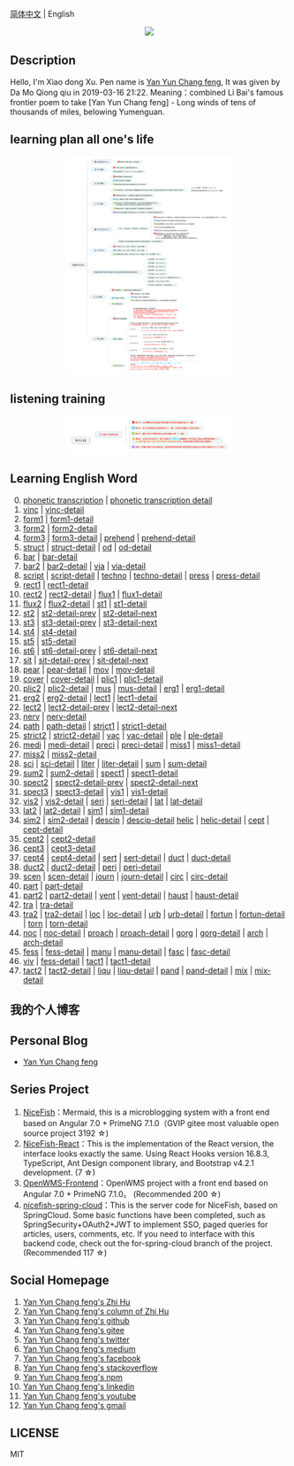 [简体中文](README.md) |  English  

<p align="center">
    <img width="300" src="https://cdn.jsdelivr.net/gh/yanyunchangfeng/cdn@1.0/assets/img/blog/yycf/yanyunchangfeng.png">
</p>

##  Description
Hello, I'm Xiao dong Xu. Pen name is [Yan Yun Chang feng](https://yanyunchangfeng.com), It was given by Da Mo Qiong qiu in 2019-03-16 21:22. 
Meaning：combined Li Bai's famous frontier poem to take [Yan Yun Chang feng] - Long winds of tens of thousands of miles, belowing Yumenguan.

##  learning plan all one's life
<p align="center">
    <img width="300" src="src/assets/img/learning-plan.png">
</p>  

##  listening training
<p align="center">
    <img width="300" src="src/assets/img/listening-training.png">
</p>

##  Learning English Word
0.  [phonetic transcription](src/assets/img/lesson0.png)  | [phonetic transcription detail](src/assets/img/lesson0-detail.png)  
1.  [vinc](src/assets/img/lesson1-vinc.png)  |  [vinc-detail](src/assets/img/lesson1-detail-vinc.png)  
2.  [form1](src/assets/img/lesson2-form.png)  |  [form1-detail](src/assets/img/lesson2-detail.png)    
3.  [form2](src/assets/img/lesson3-form.png)  |  [form2-detail](src/assets/img/lesson3-detail.png)    
4.  [form3](src/assets/img/lesson4-form.png)  |  [form3-detail](src/assets/img/lesson4-detail-form.png) | [prehend](src/assets/img/lesson4-prehend.png)  |  [prehend-detail](src/assets/img/lesson4-detail-prehend.png)
5.  [struct](src/assets/img/lesson5-struct.png) |  [struct-detail](src/assets/img/lesson5-detail-struct.png)  |  [od](src/assets/img/lesson5-od.png)  |  [od-detail](src/assets/img/lesson5-detail-od.png)
6.  [bar](src/assets/img/lesson6-bar.png)   |  [bar-detail](src/assets/img/lesson6-detail-bar.png) 
7.  [bar2](src/assets/img/lesson7-bar.png)   |  [bar2-detail](src/assets/img/lesson7-detail-bar.png)  |  [via](src/assets/img/lesson7-via.png)   |  [via-detail](src/assets/img/lesson7-detail-via.png)  
8.  [script](src/assets/img/lesson8-script.png)   |  [script-detail](src/assets/img/lesson8-detail-script.png) |  [techno](src/assets/img/lesson8-techno.png)   |  [techno-detail](src/assets/img/lesson8-detail-techno.png) |  [press](src/assets/img/lesson8-press.png)   |  [press-detail](src/assets/img/lesson8-detail-press.png)  
9.  [rect1](src/assets/img/lesson9-rect.png)   |  [rect1-detail](src/assets/img/lesson9-detail-rect.png) 
10. [rect2](src/assets/img/lesson10-rect.png)   |  [rect2-detail](src/assets/img/lesson10-detail-rect.png)  |  [flux1](src/assets/img/lesson10-flux.png)   |  [flux1-detail](src/assets/img/lesson10-detail-flux.png) 
11.  [flux2](src/assets/img/lesson11-flux.png)   |  [flux2-detail](src/assets/img/lesson11-detail-flux.png)  | [st1](src/assets/img/lesson11-st.png)   |  [st1-detail](src/assets/img/lesson11-detail-st.png) 
12. [st2](src/assets/img/lesson12-st.png)   |  [st2-detail-prev](src/assets/img/lesson12-detail-st-prev.png) |  [st2-detail-next](src/assets/img/lesson12-detail-st-next.png) 
13. [st3](src/assets/img/lesson13-st.png)   |  [st3-detail-prev](src/assets/img/lesson13-detail-st-prev.png) |  [st3-detail-next](src/assets/img/lesson13-detail-st-next.png) 
14. [st4](src/assets/img/lesson14-st.png)   |  [st4-detail](src/assets/img/lesson14-detail-st.png) 
15. [st5](src/assets/img/lesson15-st.png)   |  [st5-detail](src/assets/img/lesson15-detail-st.png) 
16. [st6](src/assets/img/lesson16-st.png)   |  [st6-detail-prev](src/assets/img/lesson16-detail-st-prev.png) |  [st6-detail-next](src/assets/img/lesson16-detail-st-next.png) 
17. [sit](src/assets/img/lesson17-sit.png)  |  [sit-detail-prev](src/assets/img/lesson17-detail-sit-prev.png) |  [sit-detail-next](src/assets/img/lesson17-detail-sit-next.png) 
18. [pear](src/assets/img/lesson18-pear.png)  |  [pear-detail](src/assets/img/lesson18-detail-pear.png) |  [mov](src/assets/img/lesson18-mov.png)  |  [mov-detail](src/assets/img/lesson18-detail-mov.png) 
19. [cover](src/assets/img/lesson19-cover.png)  |  [cover-detail](src/assets/img/lesson19-detail-cover.png) |  [plic1](src/assets/img/lesson19-plic.png)  |  [plic1-detail](src/assets/img/lesson19-detail-plic.png) 
20. [plic2](src/assets/img/lesson20-plic.png)  |  [plic2-detail](src/assets/img/lesson20-detail-plic.png) |  [mus](src/assets/img/lesson20-mus.png)  |  [mus-detail](src/assets/img/lesson20-detail-mus.png) |  [erg1](src/assets/img/lesson20-erg.png)  |  [erg1-detail](src/assets/img/lesson20-detail-erg.png) 
21. [erg2](src/assets/img/lesson21-erg.png)  |  [erg2-detail](src/assets/img/lesson21-detail-erg.png) |  [lect1](src/assets/img/lesson21-lect.png)  |  [lect1-detail](src/assets/img/lesson21-detail-lect.png) 
22. [lect2](src/assets/img/lesson22-lect.png)  |  [lect2-detail-prev](src/assets/img/lesson22-detail-lect-prev.png) |  [lect2-detail-next](src/assets/img/lesson22-detail-lect-next.png) 
23. [nerv](src/assets/img/lesson23-nerv.png)  |  [nerv-detail](src/assets/img/lesson23-detail-nerv.png) 
24. [path](src/assets/img/lesson24-path.png)  |  [path-detail](src/assets/img/lesson24-detail-path.png) |    [strict1](src/assets/img/lesson24-strict.png)  |  [strict1-detail](src/assets/img/lesson24-detail-strict.png) 
25. [strict2](src/assets/img/lesson25-strict.png)  |  [strict2-detail](src/assets/img/lesson25-detail-strict.png)  |  [vac](src/assets/img/lesson25-vac.png)  |  [vac-detail](src/assets/img/lesson25-detail-vac.png) |  [ple](src/assets/img/lesson25-ple.png)  |  [ple-detail](src/assets/img/lesson25-detail-ple.png)   
26. [medi](src/assets/img/lesson26-medi.png)  |  [medi-detail](src/assets/img/lesson26-detail-medi.png) |  [preci](src/assets/img/lesson26-preci.png)  |  [preci-detail](src/assets/img/lesson26-detail-preci.png)  |  [miss1](src/assets/img/lesson26-miss.png)  |  [miss1-detail](src/assets/img/lesson26-detail-miss.png) 
27. [miss2](src/assets/img/lesson27-miss.png)  |  [miss2-detail](src/assets/img/lesson27-detail-miss.png) 
28. [sci](src/assets/img/lesson28-sci.png)  |  [sci-detail](src/assets/img/lesson28-detail-sci.png)  |  [liter](src/assets/img/lesson28-liter.png)  |  [liter-detail](src/assets/img/lesson28-detail-liter.png)  |  [sum](src/assets/img/lesson28-sum.png)  |  [sum-detail](src/assets/img/lesson28-detail-sum.png) 
29. [sum2](src/assets/img/lesson29-sum.png)  |  [sum2-detail](src/assets/img/lesson29-detail-sum.png) |  [spect1](src/assets/img/lesson29-spect.png)  |  [spect1-detail](src/assets/img/lesson29-detail-spect.png)  
30. [spect2](src/assets/img/lesson30-spect.png) |  [spect2-detail-prev](src/assets/img/lesson30-detail-spect-prev.png) |  [spect2-detail-next](src/assets/img/lesson30-detail-spect-next.png) 
31. [spect3](src/assets/img/lesson31-spect.png) | [spect3-detail](src/assets/img/lesson31-detail-spect.png) | [vis1](src/assets/img/lesson31-vis.png) | [vis1-detail](src/assets/img/lesson31-detail-vis.png) 
32.  [vis2](src/assets/img/lesson32-vis.png) | [vis2-detail](src/assets/img/lesson32-detail-vis.png)  |  [seri](src/assets/img/lesson32-seri.png) | [seri-detail](src/assets/img/lesson32-detail-seri.png)   |   [lat](src/assets/img/lesson32-lat.png) | [lat-detail](src/assets/img/lesson32-detail-lat.png)  
33. [lat2](src/assets/img/lesson33-lat.png) | [lat2-detail](src/assets/img/lesson33-detail-lat.png) | [sim1](src/assets/img/lesson33-sim.png) | [sim1-detail](src/assets/img/lesson33-detail-sim.png) 
34. [sim2](src/assets/img/lesson34-sim.png) | [sim2-detail](src/assets/img/lesson34-detail-sim.png)   |  [descip](src/assets/img/lesson34-descip.png) | [descip-detail](src/assets/img/lesson34-detail-descip.png)  [helic](src/assets/img/lesson34-helic.png) | [helic-detail](src/assets/img/lesson34-detail-helic.png)  |  [cept](src/assets/img/lesson34-cept.png) | [cept-detail](src/assets/img/lesson34-detail-cept.png)  
35. [cept2](src/assets/img/lesson35-cept.png) | [cept2-detail](src/assets/img/lesson35-detail-cept.png)   
36. [cept3](src/assets/img/lesson36-cept.png) | [cept3-detail](src/assets/img/lesson36-detail-cept.png)   
37. [cept4](src/assets/img/lesson37-cept.png) | [cept4-detail](src/assets/img/lesson37-detail-cept.png)    |   [sert](src/assets/img/lesson37-sert.png) | [sert-detail](src/assets/img/lesson37-detail-sert.png)  |   [duct](src/assets/img/lesson37-duct.png) | [duct-detail](src/assets/img/lesson37-detail-duct.png)  
38. [duct2](src/assets/img/lesson38-duct.png) | [duct2-detail](src/assets/img/lesson38-detail-duct.png)  |   [peri](src/assets/img/lesson38-peri.png) | [peri-detail](src/assets/img/lesson38-detail-peri.png)  
39. [scen](src/assets/img/lesson39-scen.png) | [scen-detail](src/assets/img/lesson39-detail-scen.png)  |   [journ](src/assets/img/lesson39-journ.png) | [journ-detail](src/assets/img/lesson39-detail-journ.png) |   [circ](src/assets/img/lesson39-circ.png) | [circ-detail](src/assets/img/lesson39-detail-circ.png)   
40.  [part](src/assets/img/lesson40-part.png) | [part-detail](src/assets/img/lesson40-detail-part.png)  
41.  [part2](src/assets/img/lesson41-part.png) | [part2-detail](src/assets/img/lesson41-detail-part.png)   |   [vent](src/assets/img/lesson41-vent.png) | [vent-detail](src/assets/img/lesson41-detail-vent.png)   |   [haust](src/assets/img/lesson41-haust.png) | [haust-detail](src/assets/img/lesson41-detail-haust.png)  
42.  [tra](src/assets/img/lesson42-part.png) | [tra-detail](src/assets/img/lesson42-detail-tra.png)   
43.  [tra2](src/assets/img/lesson43-part.png) | [tra2-detail](src/assets/img/lesson43-detail-tra.png)  |   [loc](src/assets/img/lesson43-loc.png) | [loc-detail](src/assets/img/lesson43-detail-loc.png)   |   [urb](src/assets/img/lesson43-urb.png) | [urb-detail](src/assets/img/lesson43-detail-urb.png)   |   [fortun](src/assets/img/lesson43-fortun.png) | [fortun-detail](src/assets/img/lesson43-detail-fortun.png)   |   [torn](src/assets/img/lesson43-torn.png) |  [torn-detail](src/assets/img/lesson43-detail-torn.png)   
44. [noc](src/assets/img/lesson44-noc.png) | [noc-detail](src/assets/img/lesson44-detail-noc.png)  |   [proach](src/assets/img/lesson44-proach.png) | [proach-detail](src/assets/img/lesson44-detail-proach.png)  |   [gorg](src/assets/img/lesson44-gorg.png) | [gorg-detail](src/assets/img/lesson44-detail-gorg.png)    |   [arch](src/assets/img/lesson44-arch.png) | [arch-detail](src/assets/img/lesson44-detail-arch.png)  
45. [fess](src/assets/img/lesson45-fess.png) | [fess-detail](src/assets/img/lesson45-detail-fess.png)  |   [manu](src/assets/img/lesson45-manu.png)  |  [manu-detail](src/assets/img/lesson45-detail-fess.png)    |   [fasc](src/assets/img/lesson45-fasc.png)  |  [fasc-detail](src/assets/img/lesson45-detail-fasc.png)   
46. [viv](src/assets/img/lesson46-viv.png)  |  [fess-detail](src/assets/img/lesson46-detail-viv.png)   |  [tact1](src/assets/img/lesson46-tact.png)  |  [tact1-detail](src/assets/img/lesson46-detail-tact.png)  
47. [tact2](src/assets/img/lesson47-tact.png)  |  [tact2-detail](src/assets/img/lesson47-detail-tact.png)   |   [liqu](src/assets/img/lesson47-liqu.png)  |  [liqu-detail](src/assets/img/lesson47-detail-liqu.png)   |    [pand](src/assets/img/lesson47-pand.png)  |  [pand-detail](src/assets/img/lesson47-detail-pand.png)    |   [mix](src/assets/img/lesson47-mix.png)  |  [mix-detail](src/assets/img/lesson47-detail-mix.png)
## 我的个人博客  
## Personal Blog  

* [Yan Yun Chang feng](https://yanyunchangfeng.com) 

## Series Project

1. [NiceFish]( https://gitee.com/mumu-osc/NiceFish)：Mermaid, this is a microblogging system with a front end based on Angular 7.0 + PrimeNG 7.1.0（GVIP  gitee most valuable open source project 3192 ☆)
2. [NiceFish-React](https://github.com/damoqiongqiu/NiceFish-React)：This is the implementation of the React version, the interface looks exactly the same. Using React Hooks version 16.8.3, TypeScript, Ant Design component library, and Bootstrap v4.2.1 development.  (7 ☆)
3. [OpenWMS-Frontend](https://gitee.com/mumu-osc/OpenWMS-Frontend)：OpenWMS project with a front end based on Angular 7.0 + PrimeNG 7.1.0。  (Recommended 200 ☆)
4. [nicefish-spring-cloud](https://gitee.com/mumu-osc/nicefish-spring-cloud)：This is the server code for NiceFish, based on SpringCloud. Some basic functions have been completed, such as SpringSecurity+OAuth2+JWT to implement SSO, paged queries for articles, users, comments, etc. If you need to interface with this backend code, check out the for-spring-cloud branch of the project. (Recommended 117 ☆) 

## Social Homepage 

1.  [Yan Yun Chang feng's Zhi Hu](https://zhihu.com/people/hbxyxuxiaodong)  
2.  [Yan Yun Chang feng's column of Zhi Hu](https://zhuanlan.zhihu.com/yanyunchangfeng) 
3.  [Yan Yun Chang feng's github](https://github.com/yanyunchangfeng)  
4.  [Yan Yun Chang feng's gitee](https://gitee.com/yanyunchangfeng)  
5.  [Yan Yun Chang feng's twitter](https://twitter.com/yanyunchangfeng)  
6.  [Yan Yun Chang feng's medium](https://medium.com/@yanyunchangfeng)  
7.  [Yan Yun Chang feng's facebook](https://facebook.com/yanyunchangfeng)  
8.  [Yan Yun Chang feng's stackoverflow](http://stackoverflow.com/users/11366314)  
9.  [Yan Yun Chang feng's npm](https://npmjs.com/~yanyunchangfeng)  
10. [Yan Yun Chang feng's linkedin](https://www.linkedin.com/in/yanyunchangfeng)  
11. [Yan Yun Chang feng's youtube](https://www.youtube.com/channel/UCaz2-l8Bd8tTBf1q-2ww7VA)  
12. [Yan Yun Chang feng's gmail](mailto:yanyunchangfeng@gamil.com)

## LICENSE

MIT